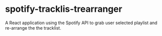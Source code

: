 # spotify-tracklis-trearranger
A React application using the Spotify API to grab user selected playlist and re-arrange the the tracklist.
